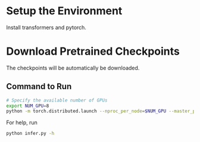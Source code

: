 # Setup the Environment

Install transformers and pytorch.

# Download Pretrained Checkpoints

The checkpoints will be automatically be downloaded.

## Command to Run

```bash
# Specify the available number of GPUs
export NUM_GPU=8
python -m torch.distributed.launch --nproc_per_node=$NUM_GPU --master_port=1211 --use_env infer.py --image_dir_path <path to the directory containing images> --output_dir_path <base path to store the predictions>
```

For help, run

```bash
python infer.py -h
```
